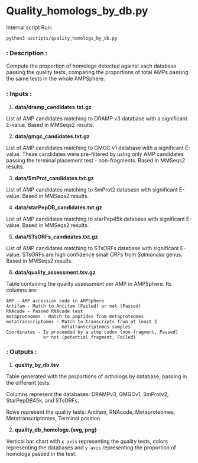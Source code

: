 # Quality_homologs_by_db.py

Internal script
Run:

```
python3 uscripts/quality_homologs_by_db.py
```

### : Description :

Compute the proportion of homologs detected against each database passing 
the quality tests, comparing the proportions of total AMPs passing the same
tests in the whole AMPSphere.

### : Inputs :

1. **data/dramp_candidates.txt.gz**

List of AMP candidates matching to DRAMP v3 database with a significant E-value.
Based in MMSeqs2 results.

2. **data/gmgc_candidates.txt.gz**

List of AMP candidates matching to GMGC v1 database with a significant E-value.
These candidates were pre-filtered by using only AMP candidates passing the
terminal placement test - non-fragments.
Based in MMSeqs2 results.

3. **data/SmProt_candidates.txt.gz**

List of AMP candidates matching to SmProt2 database with significant E-value.
Based in MMSeqs2 results.

4. **data/starPepDB_candidates.txt.gz**

List of AMP candidates matching to starPep45k database with significant E-value.
Based in MMSeqs2 results.

5. **data/STsORFs_candidates.txt.gz**

List of AMP candidates matching to STsORFs database with significant E-value.
STsORFs are high confidence small ORFs from *Salmonella* genus.
Based in MMSeqs2 results.

6. **data/quality_assessment.tsv.gz**

Table containing the quality assessment per AMP in AMPSphere.
Its columns are:

    AMP - AMP accession code in AMPSphere
    Antifam - Match to Antifam (Failed) or not (Passed)
    RNAcode - Passed RNAcode test
    metaproteomes - Match to peptides from metaproteomes
    metatranscriptomes - Match to transcripts from at least 2
                         metatranscriptomes samples
    Coordinates - Is preceeded by a stop codon (non-fragment, Passed)
                  or not (potential fragment, Failed)


### : Outputs :

1. **quality_by_db.tsv**

Table generated with the proportions of orthologs by database, 
passing in the different tests.

Columns represent the databases:
DRAMPv3, GMGCv1, SmProtv2, StarPepDB45k, and STsORFs.

Rows represent the quality tests:
Antifam, RNAcode, Metaproteomes, Metatranscriptomes, Terminal position

2. **quality_db_homologs.{svg, png}**

Vertical bar chart with `x axis` representing the quality tests, colors
representing the databases and `y axis` representing the proportion of 
homologs passed in the test.


